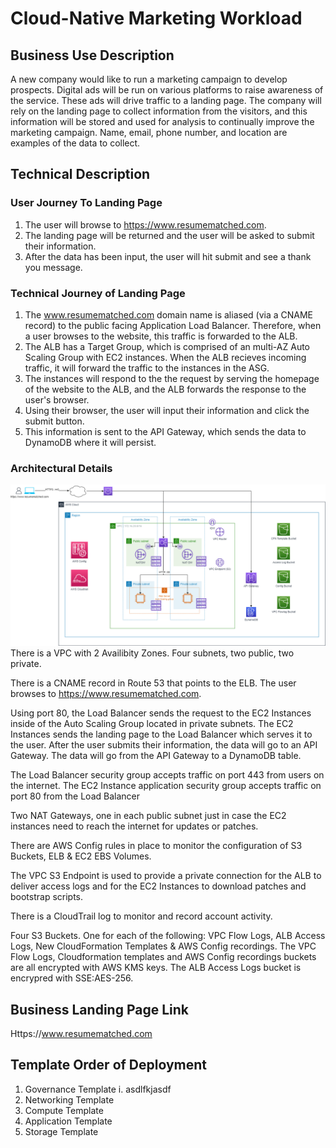 # Cloud-Native Marketing Workload 

## Business Use Description 

A new company would like to run a marketing campaign to develop prospects. Digital ads will be run on various platforms to raise awareness of the service. These ads will drive traffic to a landing page. The company will rely on the landing page to collect information from the visitors, and this information will be stored and used for analysis to continually improve the marketing campaign. Name, email, phone number, and location are examples of the data to collect.

## Technical Description

### User Journey To Landing Page

1. The user will browse to https://www.resumematched.com. 
2. The landing page will be returned and the user will be asked to submit their information.
3. After the data has been input, the user will hit submit and see a thank you message.

### Technical Journey of Landing Page

1. The www.resumematched.com domain name is aliased (via a CNAME record) to the public facing Application Load Balancer. Therefore, when a user browses to the website, this traffic is forwarded to the ALB.
2. The ALB has a Target Group, which is comprised of an multi-AZ Auto Scaling Group with EC2 instances. When the ALB recieves incoming traffic, it will forward the traffic to the instances in the ASG.
3. The instances will respond to the the request by serving the homepage of the website to the ALB, and the ALB forwards the response to the user's browser.
4. Using their browser, the user will input their information and click the submit button.
5. This information is sent to the API Gateway, which sends the data to DynamoDB where it will persist. 

### Architectural Details
![High-Level Architecture](ArchitecturalDiagram.png) 
There is a VPC with 2 Availibity Zones. Four subnets, two public, two private.

There is a CNAME record in Route 53 that points to the ELB. The user browses to https://www.resumematched.com. 

Using port 80, the Load Balancer sends the request to the EC2 Instances inside of the Auto Scaling Group located in private subnets. The EC2 Instances sends the landing page to the Load Balancer which serves it to the user. After the user submits their information, the data will go to an API Gateway. The data will go from the API Gateway to a DynamoDB table.

The Load Balancer security group accepts traffic on port 443 from users on the internet. The EC2 Instance application security group accepts traffic on port 80 from the Load Balancer

Two NAT Gateways, one in each public subnet just in case the EC2 instances need to reach the internet for updates or patches.

There are AWS Config rules in place to monitor the configuration of S3 Buckets, ELB & EC2 EBS Volumes.

The VPC S3 Endpoint is used to provide a private connection for the ALB to deliver access logs and for the EC2 Instances to download patches and bootstrap scripts.

There is a CloudTrail log to monitor and record account activity.

Four S3 Buckets. One for each of the following: VPC Flow Logs, ALB Access Logs, New CloudFormation Templates & AWS Config recordings. The VPC Flow Logs, Cloudformation templates and AWS Config recordings buckets are all encrypted with AWS KMS keys. The ALB Access Logs bucket is encrypred with SSE:AES-256.


## Business Landing Page Link

Https://www.resumematched.com

## Template Order of Deployment

1. Governance Template 
i. asdlfkjasdf 
3. Networking Template
4. Compute Template
5. Application Template
6. Storage Template









